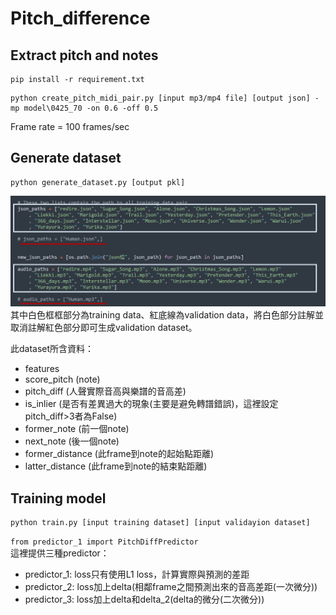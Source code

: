 # Pitch_difference
## Extract pitch and notes
```
pip install -r requirement.txt
```

```
python create_pitch_midi_pair.py [input mp3/mp4 file] [output json] -mp model\0425_70 -on 0.6 -off 0.5
```
Frame rate = 100 frames/sec  
  

## Generate dataset
```
python generate_dataset.py [output pkl]
```
  
![image](https://github.com/Jenny910927/Pitcg_difference/blob/main/Example_picture.png)
其中白色框框部分為training data、紅底線為validation data，將白色部分註解並取消註解紅色部分即可生成validation dataset。  
  
此dataset所含資料：
  * features
  * score_pitch (note)
  * pitch_diff (人聲實際音高與樂譜的音高差)
  * is_inlier (是否有差異過大的現象(主要是避免轉譜錯誤)，這裡設定pitch_diff>3者為False)
  * former_note (前一個note)
  * next_note (後一個note)
  * former_distance (此frame到note的起始點距離)
  * latter_distance (此frame到note的結束點距離)

## Training model
```
python train.py [input training dataset] [input validayion dataset]
```
<!-- 修改train.py裡**from predictor_1 import PitchDiffPredictor** -->
  

`from predictor_1 import PitchDiffPredictor`  
這裡提供三種predictor：
  * predictor_1: loss只有使用L1 loss，計算實際與預測的差距
  * predictor_2: loss加上delta(相鄰frame之間預測出來的音高差距(一次微分))
  * predictor_3: loss加上delta和delta_2(delta的微分(二次微分))

